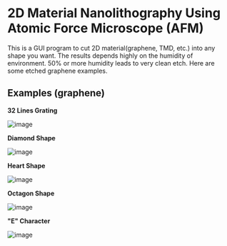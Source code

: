 # 2D Material Nanolithography Using Atomic Force Microscope (AFM)

This is a GUI program to cut 2D material(graphene, TMD, etc.) into any shape you want. The results depends highly on the humidity of environment. 50% or more humidity leads to very clean etch. Here are some etched graphene examples.

## Examples (graphene)

**32 Lines Grating**

![image](https://github.com/jingxuxie/AutoCut/blob/master/examples/grating-excellent.PNG)

**Diamond Shape**

![image](https://github.com/jingxuxie/AutoCut/blob/master/examples/diamond.PNG)

**Heart Shape**

![image](https://github.com/jingxuxie/AutoCut/blob/master/examples/heart-2.PNG)

**Octagon Shape**

![image](https://github.com/jingxuxie/AutoCut/blob/master/examples/Oct_new.PNG)

**"E" Character**

![image](https://github.com/jingxuxie/AutoCut/blob/master/examples/Echaracter-3.PNG)
